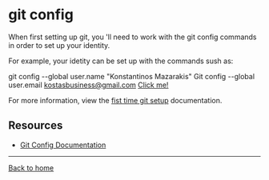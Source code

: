 # git config

When first setting up git, you 'll need to work with the git config commands in order to set up your identity.

For example, your idetity can be set up with the commands sush as:


git config --global user.name "Konstantinos Mazarakis"
Git config --global user.email kostasbusiness@gmail.com
[Click me!](https://www.youtube.com/watch?v=HUBNt18RFbo)

For more information, view the [fist time git setup](https://git-scm.com/book/en/v2/Getting-Started-First-Time-Git-Setup) documentation.

## Resources

- [Git Config Documentation](https://git-scm.com/docs/git-config)

---

[Back to home](../README.md)
